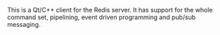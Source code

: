 This is a Qt/C++ client for the Redis server. It has support for the whole command set, pipelining, event driven programming and pub/sub messaging.
